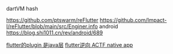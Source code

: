 
dartVM hash

https://github.com/ptswarm/reFlutter
https://github.com/Impact-I/reFlutter/blob/main/src/Enginer.info
android https://blog.shi1011.cn/rev/android/689

[flutter的plugin 是java层](https://docs.flutter.dev/platform-integration/platform-channels#step-3-add-an-android-platform-specific-implementation)
[flutter逆向 ACTF native app](https://mp.weixin.qq.com/s/zDS_MfGQI0BVxWoEIC6G6g)